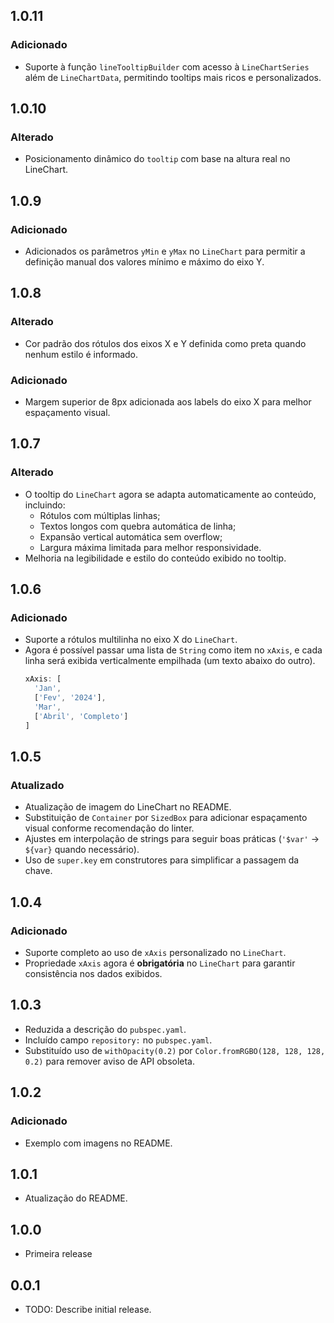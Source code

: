 ## 1.0.11

### Adicionado

- Suporte à função `lineTooltipBuilder` com acesso à `LineChartSeries` além de `LineChartData`, permitindo tooltips mais ricos e personalizados.

## 1.0.10

### Alterado

- Posicionamento dinâmico do `tooltip` com base na altura real no LineChart.

## 1.0.9

### Adicionado

- Adicionados os parâmetros `yMin` e `yMax` no `LineChart` para permitir a definição manual dos valores mínimo e máximo do eixo Y.

## 1.0.8

### Alterado

- Cor padrão dos rótulos dos eixos X e Y definida como preta quando nenhum estilo é informado.

### Adicionado

- Margem superior de 8px adicionada aos labels do eixo X para melhor espaçamento visual.

## 1.0.7

### Alterado

- O tooltip do `LineChart` agora se adapta automaticamente ao conteúdo, incluindo:
  - Rótulos com múltiplas linhas;
  - Textos longos com quebra automática de linha;
  - Expansão vertical automática sem overflow;
  - Largura máxima limitada para melhor responsividade.
- Melhoria na legibilidade e estilo do conteúdo exibido no tooltip.

## 1.0.6

### Adicionado

- Suporte a rótulos multilinha no eixo X do `LineChart`.
- Agora é possível passar uma lista de `String` como item no `xAxis`, e cada linha será exibida verticalmente empilhada (um texto abaixo do outro).
  ```dart
  xAxis: [
    'Jan',
    ['Fev', '2024'],
    'Mar',
    ['Abril', 'Completo']
  ]
  ```

## 1.0.5

### Atualizado

- Atualização de imagem do LineChart no README.
- Substituição de `Container` por `SizedBox` para adicionar espaçamento visual conforme recomendação do linter.
- Ajustes em interpolação de strings para seguir boas práticas (`'$var'` → `${var}` quando necessário).
- Uso de `super.key` em construtores para simplificar a passagem da chave.

## 1.0.4

### Adicionado

- Suporte completo ao uso de `xAxis` personalizado no `LineChart`.
- Propriedade `xAxis` agora é **obrigatória** no `LineChart` para garantir consistência nos dados exibidos.

## 1.0.3

- Reduzida a descrição do `pubspec.yaml`.
- Incluído campo `repository:` no `pubspec.yaml`.
- Substituído uso de `withOpacity(0.2)` por `Color.fromRGBO(128, 128, 128, 0.2)` para remover aviso de API obsoleta.

## 1.0.2

### Adicionado

- Exemplo com imagens no README.

## 1.0.1

- Atualização do README.

## 1.0.0

- Primeira release

## 0.0.1

- TODO: Describe initial release.
